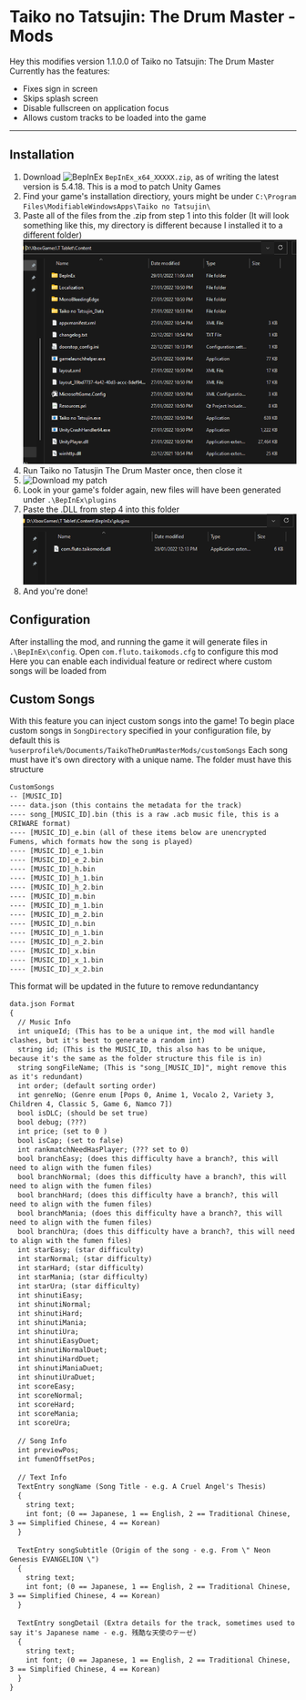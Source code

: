 # Taiko no Tatsujin: The Drum Master - Mods

Hey this modifies version 1.1.0.0 of Taiko no Tatsujin: The Drum Master
Currently has the features:
- Fixes sign in screen
- Skips splash screen
- Disable fullscreen on application focus
- Allows custom tracks to be loaded into the game

----
## Installation

1. Download ![BepInEx](https://github.com/BepInEx/BepInEx/releases) `BepInEx_x64_XXXXX.zip`, as of writing the latest version is 5.4.18. This is a mod to patch Unity Games
2. Find your game's installation directiory, yours might be under `C:\Program Files\ModifiableWindowsApps\Taiko no Tatsujin\` 
3. Paste all of the files from the .zip from step 1 into this folder
(It will look something like this, my directory is different because I installed it to a different folder)\
![](https://github.com/Fluto/Taiko-no-Tatsujin-The-Drum-Master-Patch/blob/main/3.png)
4. Run Taiko no Tatusjin The Drum Master once, then close it
5. ![Download my patch](https://github.com/Fluto/TaikoMods/releases)
6. Look in your game's folder again, new files will have been generated under `.\BepInEx\plugins`
7. Paste the .DLL from step 4 into this folder\
![](https://github.com/Fluto/Taiko-no-Tatsujin-The-Drum-Master-Patch/blob/main/4.png)
8. And you're done!


## Configuration

After installing the mod, and running the game it will generate files in `.\BepInEx\config`. Open `com.fluto.taikomods.cfg` to configure this mod
Here you can enable each individual feature or redirect where custom songs will be loaded from


## Custom Songs

With this feature you can inject custom songs into the game!
To begin place custom songs in `SongDirectory` specified in your configuration file, by default this is `%userprofile%/Documents/TaikoTheDrumMasterMods/customSongs`
Each song must have it's own directory with a unique name. The folder must have this structure
```
CustomSongs
-- [MUSIC_ID]
---- data.json (this contains the metadata for the track)
---- song_[MUSIC_ID].bin (this is a raw .acb music file, this is a CRIWARE format)
---- [MUSIC_ID]_e.bin (all of these items below are unencrypted Fumens, which formats how the song is played)
---- [MUSIC_ID]_e_1.bin
---- [MUSIC_ID]_e_2.bin
---- [MUSIC_ID]_h.bin
---- [MUSIC_ID]_h_1.bin
---- [MUSIC_ID]_h_2.bin
---- [MUSIC_ID]_m.bin
---- [MUSIC_ID]_m_1.bin
---- [MUSIC_ID]_m_2.bin
---- [MUSIC_ID]_n.bin
---- [MUSIC_ID]_n_1.bin
---- [MUSIC_ID]_n_2.bin
---- [MUSIC_ID]_x.bin
---- [MUSIC_ID]_x_1.bin
---- [MUSIC_ID]_x_2.bin
```
This format will be updated in the future to remove redundantancy 
```
data.json Format
{
  // Music Info
  int uniqueId; (This has to be a unique int, the mod will handle clashes, but it's best to generate a random int)
  string id; (This is the MUSIC_ID, this also has to be unique, because it's the same as the folder structure this file is in)
  string songFileName; (This is "song_[MUSIC_ID]", might remove this as it's redundant)
  int order; (default sorting order)
  int genreNo; (Genre enum [Pops 0, Anime 1, Vocalo 2, Variety 3, Children 4, Classic 5, Game 6, Namco 7])
  bool isDLC; (should be set true)
  bool debug; (???)
  int price; (set to 0 )
  bool isCap; (set to false)
  int rankmatchNeedHasPlayer; (??? set to 0)
  bool branchEasy; (does this difficulty have a branch?, this will need to align with the fumen files)
  bool branchNormal; (does this difficulty have a branch?, this will need to align with the fumen files)
  bool branchHard; (does this difficulty have a branch?, this will need to align with the fumen files)
  bool branchMania; (does this difficulty have a branch?, this will need to align with the fumen files)
  bool branchUra; (does this difficulty have a branch?, this will need to align with the fumen files)
  int starEasy; (star difficulty)
  int starNormal; (star difficulty)
  int starHard; (star difficulty)
  int starMania; (star difficulty)
  int starUra; (star difficulty)
  int shinutiEasy; 
  int shinutiNormal;
  int shinutiHard;
  int shinutiMania;
  int shinutiUra;
  int shinutiEasyDuet;
  int shinutiNormalDuet;
  int shinutiHardDuet;
  int shinutiManiaDuet;
  int shinutiUraDuet;
  int scoreEasy; 
  int scoreNormal;
  int scoreHard;
  int scoreMania;
  int scoreUra;

  // Song Info
  int previewPos;
  int fumenOffsetPos;
  
  // Text Info
  TextEntry songName (Song Title - e.g. A Cruel Angel's Thesis)
  {
    string text;
    int font; (0 == Japanese, 1 == English, 2 == Traditional Chinese, 3 == Simplified Chinese, 4 == Korean)
  }
  
  TextEntry songSubtitle (Origin of the song - e.g. From \" Neon Genesis EVANGELION \")
  {
    string text;
    int font; (0 == Japanese, 1 == English, 2 == Traditional Chinese, 3 == Simplified Chinese, 4 == Korean)
  }
  
  TextEntry songDetail (Extra details for the track, sometimes used to say it's Japanese name - e.g. 残酷な天使のテーゼ)
  {
    string text;
    int font; (0 == Japanese, 1 == English, 2 == Traditional Chinese, 3 == Simplified Chinese, 4 == Korean)
  }
}
```
